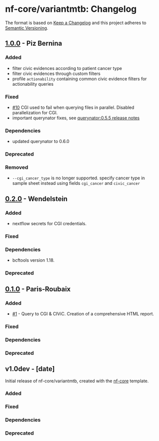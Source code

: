 # nf-core/variantmtb: Changelog

The format is based on [Keep a Changelog](https://keepachangelog.com/en/1.0.0/)
and this project adheres to [Semantic Versioning](https://semver.org/spec/v2.0.0.html).

## [1.0.0](https://github.com/qbic-pipelines/variantmtb/releases/tag/1.0.0) - Piz Bernina

### Added

- filter civic evidences according to patient cancer type
- filter civic evidences through custom filters
- profile `actionability` containing common civic evidence filters for actionability queries

### Fixed

- [#10](https://github.com/qbic-pipelines/variantmtb/issues/10) CGI used to fail when querying files in parallel. Disabled parallelization for CGI.
- important querynator fixes, see [querynator:0.5.5 release notes](https://github.com/qbic-pipelines/querynator/releases/tag/0.5.5)

### Dependencies

- updated querynator to 0.6.0

### Deprecated

### Removed

- `--cgi_cancer_type` is no longer supported. specify cancer type in sample sheet instead using fields `cgi_cancer` and `civic_cancer`

## [0.2.0](https://github.com/qbic-pipelines/variantmtb/releases/tag/0.2.0) - Wendelstein

### Added

- nextflow secrets for CGI credentials.

### Fixed

### Dependencies

- bcftools version 1.18.

### Deprecated

## [0.1.0](https://github.com/qbic-pipelines/variantmtb/releases/tag/0.1.0) - Paris-Roubaix

### Added

- [#1](https://github.com/qbic-pipelines/variantmtb/pull/1) - Query to CGI & CIViC. Creation of a comprehensive HTML report.

### Fixed

### Dependencies

### Deprecated

## v1.0dev - [date]

Initial release of nf-core/variantmtb, created with the [nf-core](https://nf-co.re/) template.

### Added

### Fixed

### Dependencies

### Deprecated
